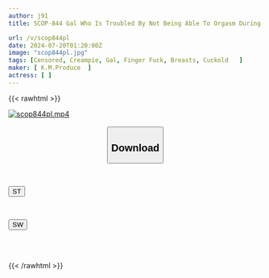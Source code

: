 ```yaml
---
author: j91
title: SCOP-844 Gal Who Is Troubled By Not Being Able To Orgasm During Sex With Her Boyfriend Calls A Rumored Female Delivery Brothel That Will Develop Her Body Into One That Can Orgasm Properly. At First, She Is Skeptical, But The Pleasure Is So Great That She Orgasms So Much That She Begs For A Creampie!!

url: /v/scop844pl
date: 2024-07-20T01:20:00Z
image: "scop844pl.jpg"
tags: [Censored, Creampie, Gal, Finger Fuck, Breasts, Cuckold	]
maker: [ K.M.Produce  ]
actress: [ ]
---
```



{{< rawhtml >}}

<div class="video" data-videoid="paaWrklxLofx96">
    <a href="javascript:;">
        <img src="/v/scop844pl/scop844pl.jpg" width="WIDTH" height="HEIGHT" alt="scop844pl.mp4" loading="lazy">
    </a>
</div>

<script type="text/javascript" src="https://j91.asia/asset/on-demand-st.js"></script>

<br>
  <link rel="stylesheet" href="https://j91.asia/asset/bs5.css">
  
  <center>
  <button class="btn btn-primary" type="button" data-bs-toggle="collapse" data-bs-target=".multi-collapse" aria-expanded="false" aria-controls="multiCollapseExample1 multiCollapseExample2"><h2>Download</h2></button></center>
</p>
<div class="row">
  <div class="col">
    <div class="collapse multi-collapse" id="multiCollapseExample1">
      <div class="card card-body">
	      	      <br>
<div class="buttons">  
<p><a href="/v/scop844pl/st.html" target="_blank"><button class="btn-hover color-3"><i class="fa fa-download"></i> ST</button></a></p></div>
    </div>
  </div>
</div>
  <div class="col">
    <div class="collapse multi-collapse" id="multiCollapseExample2">
      <div class="card card-body">
	      <br>
<div class="buttons">
<p><a href="/v/scop844pl/sw.html" target="_blank"><button class="btn-hover color-2"><i class="fa fa-download"></i> SW</button></a></p></div>
<br><br>
      </div>
    </div>
  </div>
</div>

{{< /rawhtml >}}